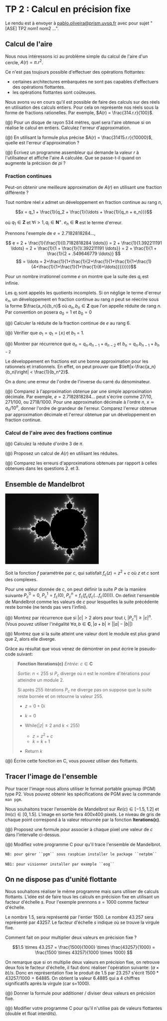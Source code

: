 TP 2 : Calcul en précision fixe 
===============================

Le rendu est à envoyer à <pablo.oliveira@prism.uvsq.fr> avec pour sujet "[ASE] TP2 nom1 nom2 ...".

Calcul de l'aire 
----------------

Nous nous intéressons ici au problème simple du calcul de l'aire d'un cercle, $A(r) = \pi.r^2$.

Ce n'est pas toujours possible d'effectuer des opérations flottantes:

 * certaines architectures embarquées ne sont pas capables d'effectuers des
 opérations flottantes.  
 * les opérations flottantes sont coûteuses.


Nous avons vu en cours qu'il est possible de faire des calculs sur des réels
en utilisation des calculs entiers. Pour cela on représente nos réels sous la
forme de fractions rationelles. Par exemple, $A(r) = \frac{314.r.r}{100}$. 

(@) Pour un disque de rayon 534 mètres, quel sera l'aire obtenue si on réalise le
calcul en entiers. Calculez l'erreur d'approximation.

(@) En utilisant la formule plus précise $A(r) = \frac{31415.r.r}{10000}$,
    quelle est l'erreur d'approximation ? 

(@) Écrivez un programme assembleur qui demande la valeur $r$ à l'utilisateur
    et affiche l'aire A calculée. Que se passe-t-il quand on augmente la précision de $pi$ ?


### Fraction continues ###


Peut-on obtenir une meilleure approximation de $A(r)$ en utilisant une
fraction différente ?

Tout nombre réel $x$ admet un développement en fraction continue au rang $n$,

$$x = q_1 + \frac{1}{q_2 + \frac{1}{\ldots + \frac{1}{q_n + e_n}}}$$

où $q_1 \in \mathbf{Z}$ et $\forall i>1, q_i \in \mathbf{N}^{+}$. $e_n \in \mathbf{R}$ est le terme d'erreur.

Prennons l'exemple de $e=2.7182818284 \ldots$, 

$$ e = 2 + \frac{1}{\frac{1}{0.7182818284 \ldots}} = 2 + \frac{1}{1.392211191 \ldots} = 2 + \frac{1}{1 + \frac{1}{1/.392211191 \ldots}} = 2 + \frac{1}{1 + \frac{1}{2 + .549646779 \ldots}} $$
$$   = \ldots = 2+\frac{1}{1+\frac{1}{2+\frac{1}{1+\frac{1}{1+\frac{1}{4+\frac{1}{1+\frac{1}{1+\frac{1}{6+\ldots}}}}}}}}$$

Pour un nombre irrationnel comme $e$ on montre que la suite des $q_i$ est infinie.

Les $q_i$ sont appelés les quotients incomplets.  Si on néglige le terme
d'erreur $e_n$, un développement en fraction continue au rang $n$ peut se
réecrire sous la forme $\frac{a_n}{b_n}$ où $a_n,b_n \in \mathbf{Z}$ que l'on
appelle réduite de rang $n$. Par convention on posera $a_0 = 1$ et $b_0 = 0$ 

(@) Calculer la réduite de la fraction continue de $e$ au rang $6$.

(@) Vérifier que $a_1 = q_1 = \lfloor x \rfloor$ et $b_1 = 1$.

(@) Montrer par récurrence que $a_n = q_n.a_{n-1} + a_{n-2}$ et $b_n = q_n.b_{n-1} + b_{n-2}$  


Le développement en fractions est une bonne approximation pour les rationnels et irrationnels.
En effet, on peut prouver que $\left|x-\frac{a_n}{b_n}\right| < \frac{1}{b_n^2}$.

On a donc une erreur de l'ordre de l'inverse du carré du dénominateur.

(@) Comparez à l'approximation obtenue par une simple approximation
    décimale. Par exemple, $e = 2.7182818284 \ldots$ peut s'écrire comme $27/10$, $271/100$, ou $2718/1000$.
    Pour une approximation décimale à l'ordre $n$, $x \simeq a_n/10^n$, donner
    l'ordre de grandeur de l'erreur.  Comparez l'erreur obtenue par approximation
    décimale et l'erreur obtenue par un développement en fraction continue.


### Calcul de l'aire avec des fractions continue ###

(@) Calculez la réduite d'ordre 3 de $\pi$. 

(@) Proposez un calcul de $A(r)$ en utilisant les réduites.

(@) Comparez les erreurs d'approximations obtenues par rapport à celles
    obtenues dans les questions 2. et 3. 




 
Ensemble de Mandelbrot
----------------------

![Ensemble de Mandelbrot](img/mandelbrot.jpg)

Soit la fonction $f$ paramétrée par $c$, qui satisfait $f_c(z) = z^2 + c$ où $z$ et $c$ sont des complexes.

Pour une valeur donnée de $c$, on peut définir la suite $P$ de la manière
suivante $P^0_c = 0$, $P^1_c = f_c(0)$, $P^n_c = f_c(f_c(f_c( \ldots
f_c(0))))$.  On définit l'ensemble de Mandelbrot comme les valeurs de $c$ pour
lesquelles la suite précédente reste bornée (ne tends pas vers l'infini). 


(@) Montrez par récurrence que si $\left|c\right|>2$ alors pour tout $i$, $\left|P^n_c\right| \ge \left|c\right|^n$.
    (Vous pouvez utiliser l'inégalité $\forall a,b \in \mathbf{C}, \left|a+b\right| \ge \left|\left|a\right| - \left|b\right| \right|$)

(@) Montrez que si la suite atteint une valeur dont le module est plus grand que 2, alors elle diverge.

Grâce au résultat que vous venez de démontrer on peut écrire le pseudo-code suivant:

>  **Fonction Iterations(c)**
>  *Entrée*: $c \in \mathbf{C}$ 
>
>  *Sortie*: $n < 255$  si $P_c$ diverge où $n$ est le nombre d'itérations pour atteindre un module 2.
>
>  Si après 255 itérations $P_c$ ne diverge pas on suppose que la suite reste bornée et on retourne la valeur 255.
>
>  * $z = 0 + 0i$  
>  * $k = 0$
>  * While($|z| \leq 2$ and $k < 255$)
> 
>     * $z = z^2 + c$
>     * $k = k + 1$
>
>  * Return $k$
   
    
  
(@) Écrire cette fonction en C, vous pouvez utiliser des flottants.

## Tracer l'image de l'ensemble 

Pour tracer l'image nous allons utiliser le format portable graymap (PGM) type P2.
Vous pouvez obtenir les spécifications de PGM avec la commande ``man pgm``.

Nous souhaitons tracer l'ensemble de Mandelbrot sur $Re(c) \in [-1.5, 1.2]$ et
$Im(c) \in [0,1.5]$.  L'image en sortie fera 400x400 pixels. Le niveau de gris
de chaque point correspond à la valeur retournée par la fonction
**Iterations(c)**.

(@) Proposez une formule pour associer à chaque pixel une valeur de $c$ dans l'intervalle ci-dessus.

(@) Modifiez votre programme C pour qu'il trace l'ensemble de Mandelbrot.

    NB: pour gérer ``pgm`` sous raspbian installer le package ``netpbm``

    NB1: pour visionner installer par exemple ``eog``

## On ne dispose pas d'unité flottante

Nous souhaitons réaliser le même programme mais sans utiliser de calculs flottants.
L'idée est de faire tous les calculs en précision fixe en utilisant un facteur d'échelle $s$. 
Pour l'exemple prennons $s=1000$ comme facteur d'échelle.

Le nombre 1.5, sera représenté par l'entier 1500.  Le nombre 43.257 sera
représenté par 43257.  Le facteur d'échelle $s$ indique où se trouve la virgule
fixe.

Comment fait on pour multiplier deux valeurs en précision fixe ? 

$$1.5 \times 43.257 = \frac{1500}{1000} \times \frac{43257}{1000} = \frac{1500 \times 43257}{1000 \times 1000} $$

On remarque que si on multiplie deux valeurs en précision fixe, on retrouve
deux fois le facteur d'échelle, il faut donc réaliser l'opération suivante: 
$(a \times b)/s$.  Donc en représentation fixe le produit de 1.5 par 23.257 s'écrit
$1500*43257/1000 = 64885$.  On obtient la valeur 6.4885 qui a 4 chiffres
significatifs après la virgule (car s=1000).


(@) Donner la formule pour additioner / diviser deux valeurs en précision fixe.

(@) Modifier votre programme C pour qu'il n'utilise pas de valeurs flottantes (double et float interdits). 







 

 





















